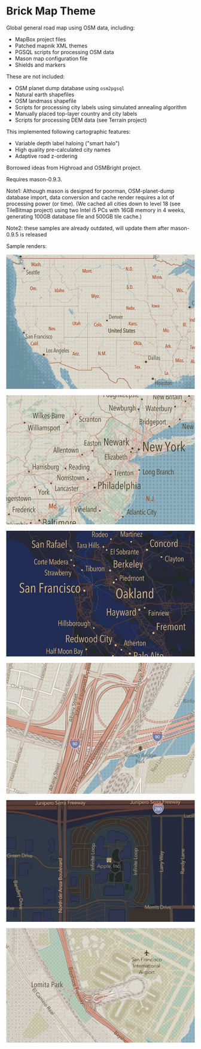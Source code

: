 Brick Map Theme
===============

Global general road map using OSM data, including:
- MapBox project files
- Patched mapnik XML themes
- PGSQL scripts for processing OSM data
- Mason map configuration file
- Shields and markers

These are not included:
- OSM planet dump database using `osm2pgsql`
- Natural earth shapefiles
- OSM landmass shapefile
- Scripts for processing city labels using simulated annealing algorithm
- Manually placed top-layer country and city labels
- Scripts for processing DEM data (see Terrain project)

This implemented following cartographic features:
- Variable depth label haloing ("smart halo")
- High quality pre-calculated city names
- Adaptive road z-ordering

Borrowed ideas from Highroad and OSMBright project.

Requires mason-0.9.3.

Note1: Although mason is designed for poorman, OSM-planet-dump database import, data conversion and cache render requires a lot of processing power (or time).  (We cached all cities down to level 18 (see TileBitmap project) using two Intel i5 PCs with 16GB memory in 4 weeks, generating 100GB database file and 500GB tile cache.)

Note2: these samples are already outdated, will update them after mason-0.9.5 is released

Sample renders:

![Preview 1](https://github.com/Kotaimen/maps-Brick/raw/master/sample-0.jpg)

![Preview 2](https://github.com/Kotaimen/maps-Brick/raw/master/sample-1.jpg)

![Preview 3](https://github.com/Kotaimen/maps-Brick/raw/master/sample-2.jpg)

![Preview 4](https://github.com/Kotaimen/maps-Brick/raw/master/sample-3.jpg)

![Preview 5](https://github.com/Kotaimen/maps-Brick/raw/master/sample-4.jpg)

![Preview 6](https://github.com/Kotaimen/maps-Brick/raw/master/sample-5.jpg)
